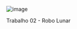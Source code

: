 ![image](https://user-images.githubusercontent.com/103147078/170069670-77da0655-e33a-4db3-a75c-7bbbeaa4d68b.png)

Trabalho 02 - Robo Lunar
